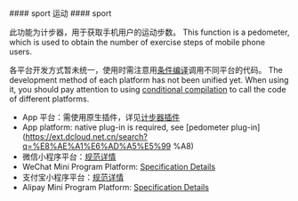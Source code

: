 <md-translatedByGoogle />
#### sport 运动
#### sport

此功能为计步器，用于获取手机用户的运动步数。
This function is a pedometer, which is used to obtain the number of exercise steps of mobile phone users.

各平台开发方式暂未统一，使用时需注意用[条件编译](https://uniapp.dcloud.io/platform)调用不同平台的代码。
The development method of each platform has not been unified yet. When using it, you should pay attention to using [conditional compilation](https://uniapp.dcloud.io/platform) to call the code of different platforms.

- App 平台：需使用原生插件，详见[计步器插件](https://ext.dcloud.net.cn/search?q=%E8%AE%A1%E6%AD%A5%E5%99%A8)
- App platform: native plug-in is required, see [pedometer plug-in](https://ext.dcloud.net.cn/search?q=%E8%AE%A1%E6%AD%A5%E5%99 %A8)
- 微信小程序平台：[规范详情](https://developers.weixin.qq.com/miniprogram/dev/api/open-api/werun/wx.getWeRunData.html)
- WeChat Mini Program Platform: [Specification Details](https://developers.weixin.qq.com/miniprogram/dev/api/open-api/werun/wx.getWeRunData.html)
- 支付宝小程序平台：[规范详情](https://docs.alipay.com/mini/api/gxuu7v)
- Alipay Mini Program Platform: [Specification Details](https://docs.alipay.com/mini/api/gxuu7v)
